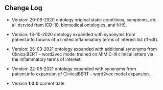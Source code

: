 ## Change Log

* Version: 29-09-2020 ontology original state: conditions, symptoms, etc. all dervied from ICD-10, biomedical ontologies, and NHS.

* Version: 13-10-2020 ontology expanded with synonyms from patient.info forums of a limited inflammatory terms of interest list (tf-idf).

* Version: 25-03-2021 ontology expanded with additional synonyms from ClinicalBERT - word2vec model trained on MIMIC-III clinical letters via the inflammatory terms of interest.

* Version: 22-05-2021 ontology expanded with synonyms from patient.info expansion of ClinicalBERT - word2vec model expansion.

* Version **1.0.0** current date 
